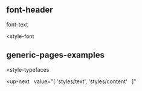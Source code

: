 ## font-header

font-text

<style-font
  
></style-font>

## generic-pages-examples

<style-typefaces
  
></style-typefaces>

<up-next
  value="[
  'styles/text',
  'styles/content'
  ]"
></up-next>